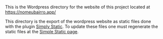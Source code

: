 This is the Wordpress directory for the website of this project located at https://nomeubairro.app/

This directory is the export of the wordpress website as static files done with the plugin [Simply Static](https://wordpress.org/plugins/simply-static/). To update these files one must regenerate the static files at the [Simple Static page](https://nomeubairro.app/wp-admin/admin.php?page=simply-static).

